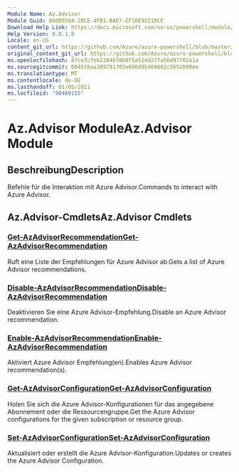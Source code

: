```yaml
---
Module Name: Az.Advisor
Module Guid: 860B550A-20CE-4FB1-BAE7-EF10E9221BCE
Download Help Link: https://docs.microsoft.com/en-us/powershell/module/az.advisor
Help Version: 0.0.1.0
Locale: en-US
content_git_url: https://github.com/Azure/azure-powershell/blob/master/src/Advisor/Advisor/help/Az.Advisor.md
original_content_git_url: https://github.com/Azure/azure-powershell/blob/master/src/Advisor/Advisor/help/Az.Advisor.md
ms.openlocfilehash: 87ce3cfeb23848f0b0f5a514d27fa56d97702a1a
ms.sourcegitcommit: 68451baa389791703e666d95469602c5652609ee
ms.translationtype: MT
ms.contentlocale: de-DE
ms.lasthandoff: 01/05/2021
ms.locfileid: "98469155"
---
```

# <span data-ttu-id="adf66-101">Az.Advisor Module</span><span class="sxs-lookup"><span data-stu-id="adf66-101">Az.Advisor Module</span></span>
## <span data-ttu-id="adf66-102">Beschreibung</span><span class="sxs-lookup"><span data-stu-id="adf66-102">Description</span></span>
<span data-ttu-id="adf66-103">Befehle für die Interaktion mit Azure Advisor.</span><span class="sxs-lookup"><span data-stu-id="adf66-103">Commands to interact with Azure Advisor.</span></span>

## <span data-ttu-id="adf66-104">Az.Advisor-Cmdlets</span><span class="sxs-lookup"><span data-stu-id="adf66-104">Az.Advisor Cmdlets</span></span>
### [<span data-ttu-id="adf66-105">Get-AzAdvisorRecommendation</span><span class="sxs-lookup"><span data-stu-id="adf66-105">Get-AzAdvisorRecommendation</span></span>](Get-AzAdvisorRecommendation.md)
<span data-ttu-id="adf66-106">Ruft eine Liste der Empfehlungen für Azure Advisor ab.</span><span class="sxs-lookup"><span data-stu-id="adf66-106">Gets a list of Azure Advisor recommendations.</span></span>

### [<span data-ttu-id="adf66-107">Disable-AzAdvisorRecommendation</span><span class="sxs-lookup"><span data-stu-id="adf66-107">Disable-AzAdvisorRecommendation</span></span>](Disable-AzAdvisorRecommendation.md)
<span data-ttu-id="adf66-108">Deaktivieren Sie eine Azure Advisor-Empfehlung.</span><span class="sxs-lookup"><span data-stu-id="adf66-108">Disable an Azure Advisor recommendation.</span></span>

### [<span data-ttu-id="adf66-109">Enable-AzAdvisorRecommendation</span><span class="sxs-lookup"><span data-stu-id="adf66-109">Enable-AzAdvisorRecommendation</span></span>](Enable-AzAdvisorRecommendation.md)
<span data-ttu-id="adf66-110">Aktiviert Azure Advisor Empfehlung(en).</span><span class="sxs-lookup"><span data-stu-id="adf66-110">Enables Azure Advisor recommendation(s).</span></span>

### [<span data-ttu-id="adf66-111">Get-AzAdvisorConfiguration</span><span class="sxs-lookup"><span data-stu-id="adf66-111">Get-AzAdvisorConfiguration</span></span>](Get-AzAdvisorConfiguration.md)
<span data-ttu-id="adf66-112">Holen Sie sich die Azure Advisor-Konfigurationen für das angegebene Abonnement oder die Ressourcengruppe.</span><span class="sxs-lookup"><span data-stu-id="adf66-112">Get the Azure Advisor configurations for the given subscription or resource group.</span></span>

### [<span data-ttu-id="adf66-113">Set-AzAdvisorConfiguration</span><span class="sxs-lookup"><span data-stu-id="adf66-113">Set-AzAdvisorConfiguration</span></span>](Set-AzAdvisorConfiguration.md)
<span data-ttu-id="adf66-114">Aktualisiert oder erstellt die Azure Advisor-Konfiguration.</span><span class="sxs-lookup"><span data-stu-id="adf66-114">Updates or creates the Azure Advisor Configuration.</span></span>
